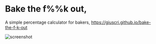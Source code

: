 # Bake the f%%k out,

A simple percentage calculator for bakers, https://giuscri.github.io/bake-the-f-k-out

![screenshot](http://i.imgur.com/DWcgu4U.png)
